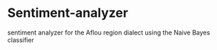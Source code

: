 # Sentiment-analyzer
sentiment analyzer for the Aflou region dialect using the Naive Bayes classifier
